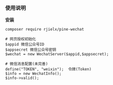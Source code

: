 ### 使用说明

**安装**
```$xslt
composer require rjielx/pine-wechat
```

```
# 网页授权初始化
$appid 微信公众号ID
$appsecret 微信公众号密钥
$wechat = new WechatServer($appid,$appsecret);
```

```
# 微信消息配置(未完善)
define("TOKEN", "weixin");  令牌(Token)
$info = new WechatInfo();
$info->valid();
```
